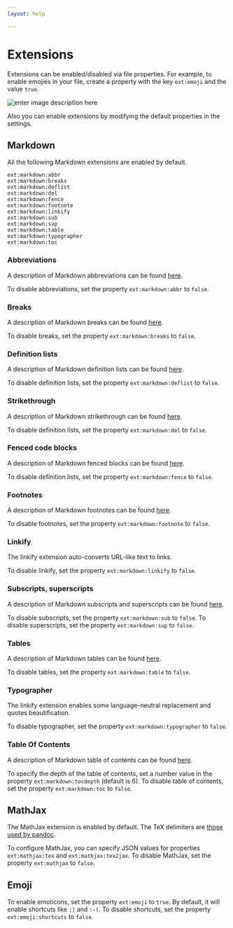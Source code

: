 ```yaml
---
layout: help

---
```


# Extensions

Extensions can be enabled/disabled via file properties. For example, to enable emojies in your file, create a property with the key `ext:emoji` and the value `true`.

![enter image description here](https://i.imgur.com/v5WRILY.png)

Also you can enable extensions by modifying the default properties in the settings.

## Markdown

All the following Markdown extensions are enabled by default.

```
ext:markdown:abbr
ext:markdown:breaks
ext:markdown:deflist
ext:markdown:del
ext:markdown:fence
ext:markdown:footnote
ext:markdown:linkify
ext:markdown:sub
ext:markdown:sup
ext:markdown:table
ext:markdown:typographer
ext:markdown:toc
```


### Abbreviations

A description of Markdown abbreviations can be found [here](https://www.npmjs.com/package/markdown-it-abbr).

To disable abbreviations, set the property `ext:markdown:abbr` to `false`.

### Breaks

A description of Markdown breaks can be found [here](https://help.github.com/articles/writing-on-github/#newlines).

To disable breaks, set the property `ext:markdown:breaks` to `false`.

### Definition lists

A description of Markdown definition lists can be found [here](http://pandoc.org/README.html#definition-lists).

To disable definition lists, set the property `ext:markdown:deflist` to `false`.

### Strikethrough

A description of Markdown strikethrough can be found [here](https://help.github.com/articles/github-flavored-markdown/#strikethrough).

To disable definition lists, set the property `ext:markdown:del` to `false`.

### Fenced code blocks

A description of Markdown fenced blocks can be found [here](https://help.github.com/articles/github-flavored-markdown/#fenced-code-blocks).

To disable definition lists, set the property `ext:markdown:fence` to `false`.

### Footnotes

A description of Markdown footnotes can be found [here](http://pandoc.org/README.html#footnotes).

To disable footnotes, set the property `ext:markdown:footnote` to `false`.

### Linkify

The linkify extension auto-converts URL-like text to links.

To disable linkify, set the property `ext:markdown:linkify` to `false`.

### Subscripts, superscripts

A description of Markdown subscripts and superscripts can be found [here](http://pandoc.org/README.html#superscripts-and-subscripts).

To disable subscripts, set the property `ext:markdown:sub` to `false`.
To disable superscripts, set the property `ext:markdown:sup` to `false`.

### Tables

A description of Markdown tables can be found [here](https://help.github.com/articles/github-flavored-markdown/#tables).

To disable tables, set the property `ext:markdown:table` to `false`.

### Typographer

The linkify extension enables some language-neutral replacement and quotes beautification.

To disable typographer, set the property `ext:markdown:typographer` to `false`.

### Table Of Contents

A description of Markdown table of contents can be found [here](https://pythonhosted.org/Markdown/extensions/toc.html).

To specify the depth of the table of contents, set a number value in the property `ext:markdown:tocdepth` (default is 6).
To disable table of contents, set the property `ext:markdown:toc` to `false`.


## MathJax

The MathJax extension is enabled by default. The TeX delimiters are [those used by pandoc](http://pandoc.org/README.html#math).

To configure MathJax, you can specify JSON values for properties `ext:mathjax:tex` and `ext:mathjax:tex2jax`.
To disable MathJax, set the property `ext:mathjax` to `false`.


## Emoji

To enable emoticons, set the property `ext:emoji` to `true`.
By default, it will enable shortcuts like `:)` and `:-(`. To disable shortcuts, set the property `ext:emoji:shortcuts` to `false`.

